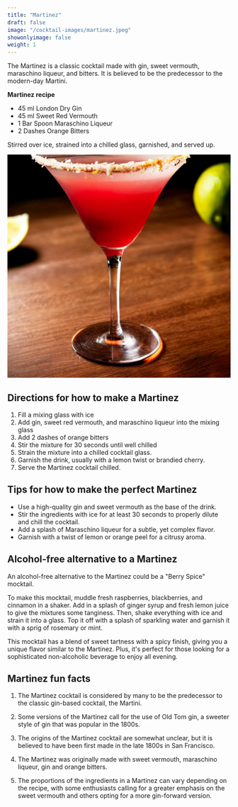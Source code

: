 ```yaml
---
title: "Martinez"
draft: false
image: "/cocktail-images/martinez.jpeg"
showonlyimage: false
weight: 1
---
```


The Martinez is a classic cocktail made with gin, sweet vermouth, maraschino liqueur, and bitters. It is believed to be the predecessor to the modern-day Martini.

<!--more-->

**Martinez recipe**

- 45 ml London Dry Gin
- 45 ml Sweet Red Vermouth
- 1 Bar Spoon Maraschino Liqueur
- 2 Dashes Orange Bitters


Stirred over ice, strained into a chilled glass, garnished, and served up.

![](/cocktail-images/martinez.jpeg)


## Directions for how to make a Martinez

1. Fill a mixing glass with ice
2. Add gin, sweet red vermouth, and maraschino liqueur into the mixing glass
3. Add 2 dashes of orange bitters
4. Stir the mixture for 30 seconds until well chilled
5. Strain the mixture into a chilled cocktail glass.
6. Garnish the drink, usually with a lemon twist or brandied cherry.
7. Serve the Martinez cocktail chilled.

## Tips for how to make the perfect Martinez

- Use a high-quality gin and sweet vermouth as the base of the drink.
- Stir the ingredients with ice for at least 30 seconds to properly dilute and chill the cocktail.
- Add a splash of Maraschino liqueur for a subtle, yet complex flavor.
- Garnish with a twist of lemon or orange peel for a citrusy aroma.

## Alcohol-free alternative to a Martinez

An alcohol-free alternative to the Martinez could be a "Berry Spice" mocktail. 

To make this mocktail, muddle fresh raspberries, blackberries, and cinnamon in a shaker. Add in a splash of ginger syrup and fresh lemon juice to give the mixtures some tanginess. Then, shake everything with ice and strain it into a glass. Top it off with a splash of sparkling water and garnish it with a sprig of rosemary or mint. 

This mocktail has a blend of sweet tartness with a spicy finish, giving you a unique flavor similar to the Martinez. Plus, it's perfect for those looking for a sophisticated non-alcoholic beverage to enjoy all evening.

## Martinez fun facts

1. The Martinez cocktail is considered by many to be the predecessor to the classic gin-based cocktail, the Martini.

2. Some versions of the Martinez call for the use of Old Tom gin, a sweeter style of gin that was popular in the 1800s.

3. The origins of the Martinez cocktail are somewhat unclear, but it is believed to have been first made in the late 1800s in San Francisco.

4. The Martinez was originally made with sweet vermouth, maraschino liqueur, gin and orange bitters.

5. The proportions of the ingredients in a Martinez can vary depending on the recipe, with some enthusiasts calling for a greater emphasis on the sweet vermouth and others opting for a more gin-forward version.
